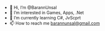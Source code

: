 - 👋 Hi, I’m @BarannUnsal
- 👀 I’m interested in Games, Apps, .Net
- 🌱 I’m currently learning C#, JvScprt
- 📫 How to reach me barannunsal@gmail.com

<!---
BarannUnsal/BarannUnsal is a ✨ special ✨ repository because its `README.md` (this file) appears on your GitHub profile.
You can click the Preview link to take a look at your changes.
--->
